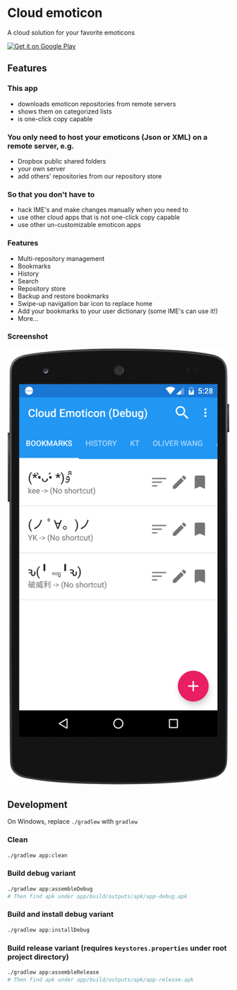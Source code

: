 # Cloud emoticon

A cloud solution for your favorite emoticons

<a href="https://play.google.com/store/apps/details?id=org.ktachibana.cloudemoji&utm_source=global_co&utm_medium=prtnr&utm_content=Mar2515&utm_campaign=PartBadge&pcampaignid=MKT-AC-global-none-all-co-pr-py-PartBadges-Oct1515-1"><img alt="Get it on Google Play" src="https://play.google.com/intl/en_us/badges/images/apps/en-play-badge.png" /></a>

## Features

### This app
* downloads emoticon repositories from remote servers
* shows them on categorized lists
* is one-click copy capable

### You only need to host your emoticons (Json or XML) on a remote server, e.g.
* Dropbox public shared folders
* your own server
* add others' repositories from our repository store

### So that you don't have to
* hack IME's and make changes manually when you need to
* use other cloud apps that is not one-click copy capable
* use other un-customizable emoticon apps

### Features
* Multi-repository management
* Bookmarks
* History
* Search
* Repository store
* Backup and restore bookmarks
* Swipe-up navigation bar icon to replace home
* Add your bookmarks to your user dictionary (some IME's can use it!)
* More...

### Screenshot
![screenshot](https://raw.githubusercontent.com/KTachibanaM/cloudemoji/master/screenshots/main.png)

## Development

On Windows, replace `./gradlew` with `gradlew`

### Clean
```bash
./gradlew app:clean
```

### Build debug variant
```bash
./gradlew app:assembleDebug
# Then find apk under app/build/outputs/apk/app-debug.apk
```

### Build and install debug variant
```bash
./gradlew app:installDebug
```

### Build release variant (requires `keystores.properties` under root project directory)
```bash
./gradlew app:assembleRelease
# Then find apk under app/build/outputs/apk/app-release.apk
```
